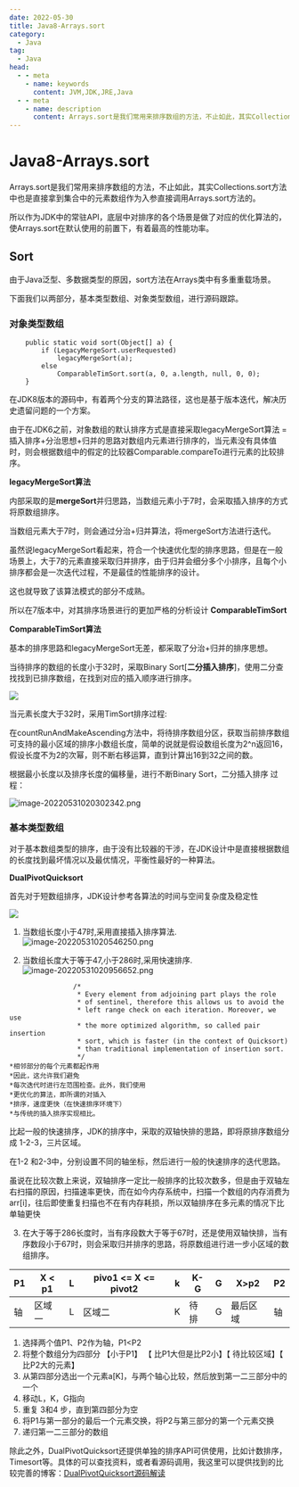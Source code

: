 ```yaml
---
date: 2022-05-30
title: Java8-Arrays.sort
category:
  - Java
tag:
  - Java
head:
  - - meta
    - name: keywords
      content: JVM,JDK,JRE,Java
  - - meta
    - name: description
      content: Arrays.sort是我们常用来排序数组的方法，不止如此，其实Collections.sort方法中也是直接拿...
---
```

# Java8-Arrays.sort

Arrays.sort是我们常用来排序数组的方法，不止如此，其实Collections.sort方法中也是直接拿到集合中的元素数组作为入参直接调用Arrays.sort方法的。

所以作为JDK中的常驻API，底层中对排序的各个场景是做了对应的优化算法的，使Arrays.sort在默认使用的前置下，有着最高的性能功率。

## Sort

由于Java泛型、多数据类型的原因，sort方法在Arrays类中有多重重载场景。

下面我们以两部分，基本类型数组、对象类型数组，进行源码跟踪。

### 对象类型数组

```
    public static void sort(Object[] a) {
        if (LegacyMergeSort.userRequested)
            legacyMergeSort(a);
        else
            ComparableTimSort.sort(a, 0, a.length, null, 0, 0);
    }
```

在JDK8版本的源码中，有着两个分支的算法路径，这也是基于版本迭代，解决历史遗留问题的一个方案。

由于在JDK6之前，对象数组的默认排序方式是直接采取legacyMergeSort算法 = 插入排序+分治思想+归并的思路对数组内元素进行排序的，当元素没有具体值时，则会根据数组中的假定的比较器Comparable.compareTo进行元素的比较排序。

**legacyMergeSort算法**

内部采取的是**mergeSort**并归思路，当数组元素小于7时，会采取插入排序的方式将原数组排序。

当数组元素大于7时，则会通过分治+归并算法，将mergeSort方法进行迭代。

虽然说legacyMergeSort看起来，符合一个快速优化型的排序思路，但是在一般场景上，大于7的元素直接采取归并排序，由于归并会细分多个小排序，且每个小排序都会是一次迭代过程，不是最佳的性能排序的设计。

这也就导致了该算法模式的部分不成熟。

所以在7版本中，对其排序场景进行的更加严格的分析设计 **ComparableTimSort**

**ComparableTimSort算法**

基本的排序思路和legacyMergeSort无差，都采取了分治+归并的排序思想。

当待排序的数组的长度小于32时，采取Binary Sort[**二分插入排序**]，使用二分查找找到已排序数组，在找到对应的插入顺序进行排序。

![](https://leyunone-img.oss-cn-hangzhou.aliyuncs.com/image/2023-05-02/5687de43-ddc4-4cf6-9a1c-eef35e6a5357.png)

当元素长度大于32时，采用TimSort排序过程:

在countRunAndMakeAscending方法中，将待排序数组分区，获取当前排序数组可支持的最小区域的排序小数组长度，简单的说就是假设数组长度为2^n返回16，假设长度不为2的次幂，则不断右移运算，直到计算出16到32之间的数。

根据最小长度以及排序长度的偏移量，进行不断Binary Sort，二分插入排序 过程：

![image-20220531020302342.png](https://leyunone-img.oss-cn-hangzhou.aliyuncs.com/image/2022-05-31/image-20220531020302342.png)

### 基本类型数组

对于基本数组类型的排序，由于没有比较器的干涉，在JDK设计中是直接根据数组的长度找到最坏情况以及最优情况，平衡性最好的一种算法。

**DualPivotQuicksort**

首先对于短数组排序，JDK设计参考各算法的时间与空间复杂度及稳定性

![](https://leyunone-img.oss-cn-hangzhou.aliyuncs.com/image/2023-05-05/fbfa651f-7c61-4cfd-8d5a-0c3aba163bb6.png)

1. 当数组长度小于47时,采用直接插入排序算法.
   ![image-20220531020546250.png](https://leyunone-img.oss-cn-hangzhou.aliyuncs.com/image/2022-05-31/image-20220531020546250.png)

2. 当数组长度大于等于47,小于286时,采用快速排序.
   ![image-20220531020956652.png](https://leyunone-img.oss-cn-hangzhou.aliyuncs.com/image/2022-05-31/image-20220531020956652.png)

  ```
                  /*
                   * Every element from adjoining part plays the role
                   * of sentinel, therefore this allows us to avoid the
                   * left range check on each iteration. Moreover, we use
                   * the more optimized algorithm, so called pair insertion
                   * sort, which is faster (in the context of Quicksort)
                   * than traditional implementation of insertion sort.
                   */
  *相邻部分的每个元素都起作用
  *因此，这允许我们避免
  *每次迭代时进行左范围检查。此外，我们使用
  *更优化的算法，即所谓的对插入
  *排序，速度更快（在快速排序环境下）
  *与传统的插入排序实现相比。
  ```

  比起一般的快速排序，JDK的排序中，采取的双轴快排的思路，即将原排序数组分成 1-2-3，三片区域。

  在1-2 和2-3中，分别设置不同的轴坐标，然后进行一般的快速排序的迭代思路。

  虽说在比较次数上来说，双轴排序一定比一般排序的比较次数多，但是由于双轴左右扫描的原因，扫描速率更快，而在如今内存系统中，扫描一个数组的内存消费为arr[i]，往后即使重复扫描也不在有内存耗损，所以双轴排序在多元素的情况下比单轴更快

3. 在大于等于286长度时，当有序段数大于等于67时，还是使用双轴快排，当有序数段小于67时，则会采取归并排序的思路，将原数组进行进一步小区域的数组排序。

| P1   | X < p1 | L    | pivo1 <= X <= pivot2 | k    | K-G  | G    | X>p2     | P2   |
| ---- | ------ | ---- | -------------------- | ---- | ---- | ---- | -------- | ---- |
| 轴   | 区域一 | L    | 区域二               | K    | 待排 | G    | 最后区域 | 轴   |

1. 选择两个值P1、P2作为轴，P1<P2
2. 将整个数组分为四部分  【小于P1】 【 比P1大但是比P2小】【 待比较区域】【 比P2大的元素】
3. 从第四部分选出一个元素a[K]，与两个轴心比较，然后放到第一二三部分中的一个
4. 移动L，K，G指向
5. 重复 3和4 步，直到第四部分为空
6. 将P1与第一部分的最后一个元素交换，将P2与第三部分的第一个元素交换
7. 递归第一二三部分的数组

除此之外，DualPivotQuicksort还提供单独的排序API可供使用，比如计数排序，Timesort等。具体的可以查找资料，或者看源码调用，我这里可以提供找到的比较完善的博客：[DualPivotQuicksort源码解读](https://blog.csdn.net/lyj1597374034/article/details/106720629)
